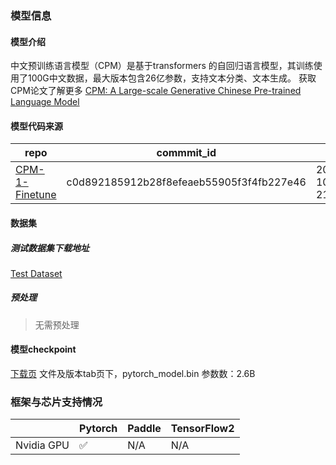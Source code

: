 ### 模型信息
#### 模型介绍
中文预训练语言模型（CPM）是基于transformers 的自回归语言模型，其训练使用了100G中文数据，最大版本包含26亿参数，支持文本分类、文本生成。 
获取CPM论文了解更多 
[CPM: A Large-scale Generative Chinese Pre-trained Language Model](https://arxiv.org/abs/2012.00413)

#### 模型代码来源
| repo    | commmit_id  | date |
|  ----  | ----  |----  |
| [CPM-1-Finetune](https://github.com/TsinghuaAI/CPM-1-Finetune) | c0d892185912b28f8efeaeb55905f3f4fb227e46|2021-10-17 21:53:00|

#### 数据集
##### 测试数据集下载地址
[Test Dataset](https://drive.google.com/drive/folders/1gL01xbFBcrgP0TmgOhJ_uplkeG-BCwvM)

##### 预处理
> 无需预处理 

#### 模型checkpoint 
[下载页](https://model.baai.ac.cn/model-detail/100017)
文件及版本tab页下，pytorch_model.bin
参数数：2.6B

### 框架与芯片支持情况
|     | Pytorch  |Paddle|TensorFlow2|
|  ----  | ----  |  ----  | ----  |
| Nvidia GPU | ✅ |N/A  |N/A|



